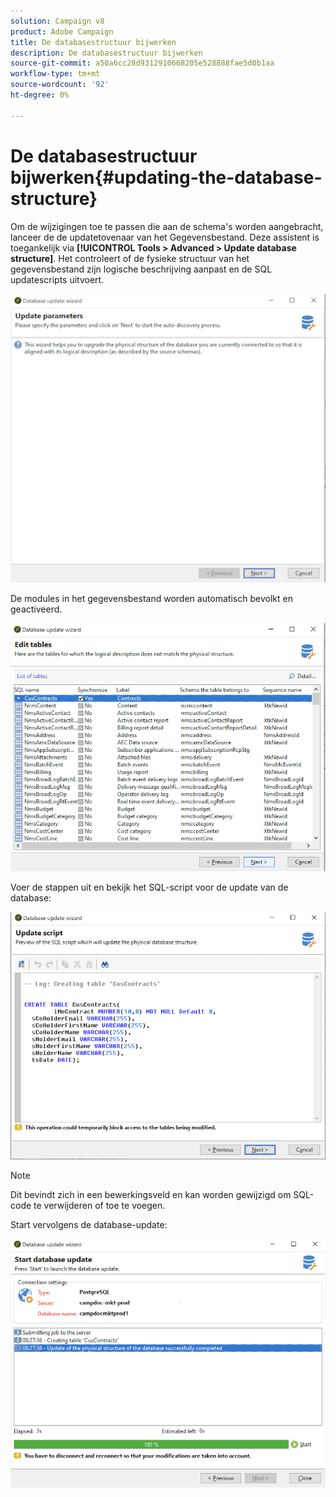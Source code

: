 ```yaml
---
solution: Campaign v8
product: Adobe Campaign
title: De databasestructuur bijwerken
description: De databasestructuur bijwerken
source-git-commit: a50a6cc28d9312910668205e528888fae5d0b1aa
workflow-type: tm+mt
source-wordcount: '92'
ht-degree: 0%

---
```


# De databasestructuur bijwerken{#updating-the-database-structure}

Om de wijzigingen toe te passen die aan de schema&#39;s worden aangebracht, lanceer de de updatetovenaar van het Gegevensbestand. Deze assistent is toegankelijk via **[!UICONTROL Tools > Advanced > Update database structure]**. Het controleert of de fysieke structuur van het gegevensbestand zijn logische beschrijving aanpast en de SQL updatescripts uitvoert.

![](assets/schema_update.png)

De modules in het gegevensbestand worden automatisch bevolkt en geactiveerd.

![](assets/schema_update_select2.png)

Voer de stappen uit en bekijk het SQL-script voor de update van de database:

![](assets/schema_update2.png)

>[!NOTE]
>
>Dit bevindt zich in een bewerkingsveld en kan worden gewijzigd om SQL-code te verwijderen of toe te voegen.

Start vervolgens de database-update:

![](assets/schema_update3.png)
